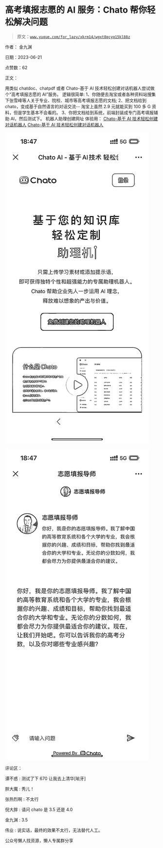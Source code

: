 # 高考填报志愿的 AI 服务：Chato 帮你轻松解决问题

> 原文：[`www.yuque.com/for_lazy/xkrm14/wgxt8qcyq15kl88z`](https://www.yuque.com/for_lazy/xkrm14/wgxt8qcyq15kl88z)

作者： 金九渊

日期：2023-06-21

点赞数：62

正文：

用类似 chatdoc、chatpdf 或者 Chato-基于 AI 技术轻松创建对话机器人尝试做个“高考填报志愿的 AI”服务。 逻辑很简单: 1、你随便去淘宝或者各种资料站搜集下张雪峰等人关于专业、院校、城市等高考填报志愿的文档; 2、把文档给到 chato，变成基于自然语言的对话交流-- 淘宝上虽然 2.9 元就能买到 100 多 G 资料，但是学生基本不会看的。 3、你把文档给到系统，前端封装成专门高考填报辅助 AI，然后测试下。 机器人助理创建网址 体验用： [Chato-基于 AI 技术轻松创建对话机器人](https://chato.cn/) [Chato-基于 AI 技术轻松创建对话机器人](https://chato.cn/b/zk34lrl1ok59xnjd)

![](img/b77c3e422e07d16f769ba3900310bac8.png)

![](img/778820eb1eff0d615fbe0c7b79a6ca04.png)

评论区：

谭不惑 : 测试了下 670 让我去上清华[呲牙]

胖大魔 : 秀儿！

张热烈啊 : 不太行

倪大胖 : 请问 chato 是 3.5 还是 4.0

金九渊 : 3.5

伟业 : 说实话，最终的效果不太行，无法替代人工。

公众号懒人找资源，懒人专属群分享

